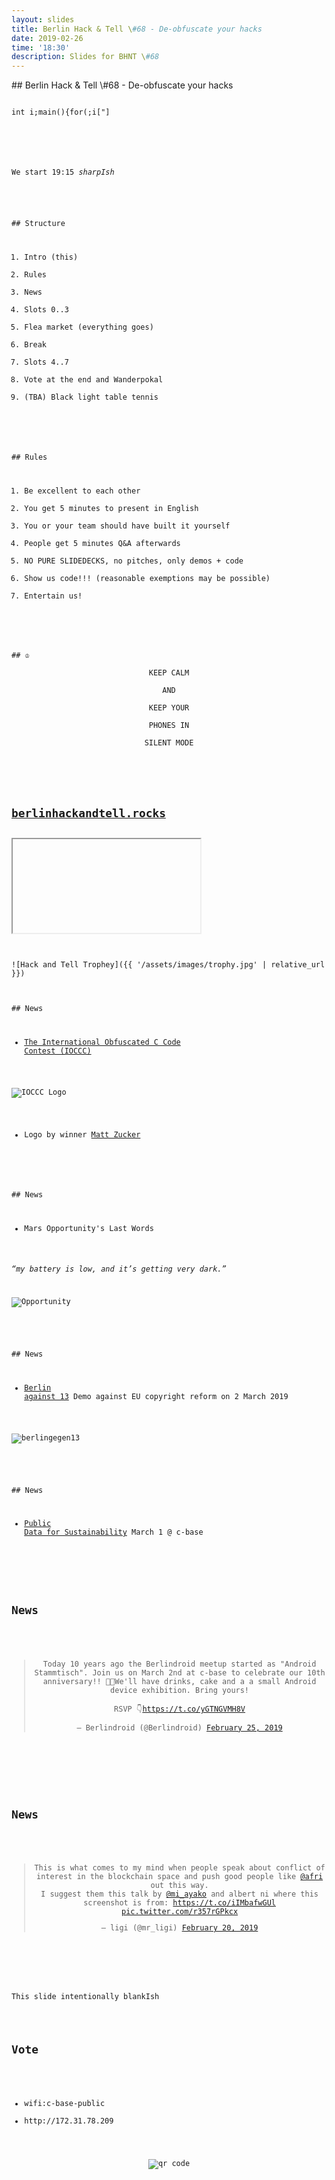 ```yaml
---
layout: slides
title: Berlin Hack & Tell \#68 - De-obfuscate your hacks
date: 2019-02-26
time: '18:30'
description: Slides for BHNT \#68
---
```


<section data-markdown>
## Berlin Hack & Tell \#68 - De-obfuscate your hacks

<pre><code data-noescpae>
int i;main(){for(;i["]<i;++i){--i;}"];read('-'-'-',i+++"hell\
o, world!\n",'/'/'/'));}read(j,i,p){write(j/p+p,i---j,i/i);}
</code></pre>
<!--- " --->

We start 19:15 *sharpIsh*
</section>

<section data-markdown>
## Structure

1. Intro (this)
1. Rules
1. News
1. Slots 0..3
1. Flea market (everything goes)
1. Break
1. Slots 4..7
1. Vote at the end and Wanderpokal
1. (TBA) Black light table tennis
</section>

<section data-markdown>
## Rules

1. Be excellent to each other
1. You get 5 minutes to present in English
1. You or your team should have built it yourself
1. People get 5 minutes Q&A afterwards
1. NO PURE SLIDEDECKS, no pitches, only demos + code
1. Show us code!!! (reasonable exemptions may be possible)
1. Entertain us!
</section>

<section data-markdown>
## &#9812;
<center>
KEEP CALM</br>
AND</br>
KEEP YOUR</br>
PHONES IN</br>
SILENT MODE</br>
</center>
</section>

<section>
<h2><a href="https://berlinhackandtell.rocks/">berlinhackandtell.rocks</a></h2>
<iframe class="stretch" data-src="https://berlinhackandtell.rocks"></iframe>
</section>

<section data-markdown>
![Hack and Tell Trophey]({{ '/assets/images/trophy.jpg' | relative_url }})
</section>

<section data-markdown>
## News

* [The International Obfuscated C Code Contest (IOCCC)](https://www.ioccc.org/)

![IOCCC Logo](https://www.ioccc.org/png/ioccc.png)
* Logo by winner [Matt Zucker](https://www.ioccc.org/2011/zucker/hint.html)

</section>

<section data-markdown>
## News

* Mars Opportunity's Last Words

_“my battery is low, and it’s getting very dark.”_

![Opportunity](https://i0.wp.com/ascienceenthusiast.com/wp-content/uploads/2019/02/8249_MER_ByTheNumbers_infographic_Feb2019.jpg)

</section>

<section data-markdown>
## News

* [Berlin against 13](https://www.ccc.de/en/updates/2019/article13) Demo against EU copyright reform on 2 March 2019

![berlingegen13](https://www.ccc.de/system/uploads/277/original/share-botsbeautiful.jpg)

</section>

<section data-markdown>
## News

* [Public Data for Sustainability](https://greenbuzzberlin.de/event/public-data-for-sustainability/) March 1 @ c-base

</section>

<section>
<h2>News</h2>

<center>
<blockquote class="twitter-tweet" data-lang="en"><p lang="en" dir="ltr">Today 10 years ago the Berlindroid meetup started as &quot;Android Stammtisch&quot;. Join us on March 2nd at c-base to celebrate our 10th anniversary!! 🥳🎉We&#39;ll have drinks, cake and a a small Android device exhibition. Bring yours!<br> <br>RSVP 👇<a href="https://t.co/yGTNGVMH8V">https://t.co/yGTNGVMH8V</a></p>&mdash; Berlindroid (@Berlindroid) <a href="https://twitter.com/Berlindroid/status/1100002469776510978?ref_src=twsrc%5Etfw">February 25, 2019</a></blockquote>
<script async src="https://platform.twitter.com/widgets.js" charset="utf-8"></script>
</center>
</section>

<section>
<h2>News</h2>

<center>
<blockquote class="twitter-tweet" data-lang="en"><p lang="en" dir="ltr">This is what comes to my mind when people speak about conflict of interest in the blockchain space and push good people like <a href="https://twitter.com/Afri?ref_src=twsrc%5Etfw">@afri</a> out this way.<br>I suggest them this talk by <a href="https://twitter.com/mi_ayako?ref_src=twsrc%5Etfw">@mi_ayako</a> and albert ni where this screenshot is from: <a href="https://t.co/iIMbafwGUl">https://t.co/iIMbafwGUl</a> <a href="https://t.co/r357rGPkcx">pic.twitter.com/r357rGPkcx</a></p>&mdash; ligi (@mr_ligi) <a href="https://twitter.com/mr_ligi/status/1098132820130783232?ref_src=twsrc%5Etfw">February 20, 2019</a></blockquote>
<script async src="https://platform.twitter.com/widgets.js" charset="utf-8"></script>
</center>
</section>

<section data-markdown>
This slide intentionally blankIsh
</section>

<section>
<h2>Vote</h2>

<ul>
<li>wifi:c-base-public</li>
<li>http://172.31.78.209</li>
</ul>
<center>
<img src="http://api.qrserver.com/v1/create-qr-code/?color=000000&amp;bgcolor=FFFFFF&amp;data=http%3A%2F%2F172.31.78.209&amp;qzone=1&amp;margin=0&amp;size=400x400&amp;ecc=L" alt="qr code" />
</center>
</section>
